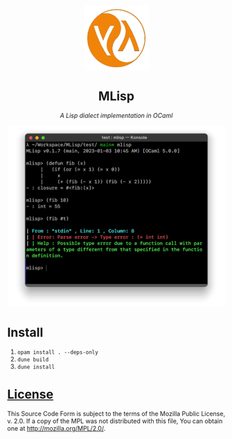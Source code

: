 <div align=center><img width="150" height="150" src="./.github/logo.png"/>

# MLisp

*A Lisp dialect implementation in OCaml*

</div>

![./demo](.github/demo.png)

# Install

1. `opam install . --deps-only`
2. `dune build`
3. `dune install`
  
# [License](./LICENSE)
This Source Code Form is subject to the terms of the
Mozilla Public License, v. 2.0. If a copy of the MPL was not distributed
with this file, You can obtain one at http://mozilla.org/MPL/2.0/.